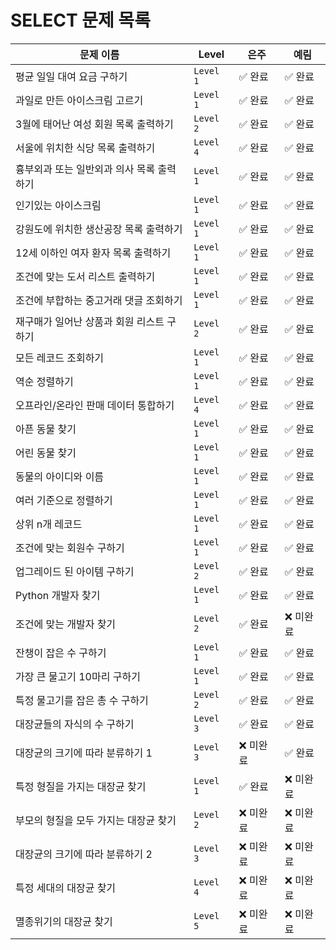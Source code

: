 # SELECT 문제 목록



| **문제 이름**                                     | **Level**  | **은주**    | **예림**    |
|---------------------------------------------------|------------|-------------|-------------|
| 평균 일일 대여 요금 구하기                      | `Level 1`  | ✅ 완료   | ✅ 완료   |
| 과일로 만든 아이스크림 고르기                   | `Level 1`  | ✅ 완료   | ✅ 완료   |
| 3월에 태어난 여성 회원 목록 출력하기            | `Level 2`  | ✅ 완료   | ✅ 완료   |
| 서울에 위치한 식당 목록 출력하기                | `Level 4`  | ✅ 완료   | ✅ 완료   |
| 흉부외과 또는 일반외과 의사 목록 출력하기       | `Level 1`  | ✅ 완료   | ✅ 완료   |
| 인기있는 아이스크림                             | `Level 1`  | ✅ 완료   | ✅ 완료   |
| 강원도에 위치한 생산공장 목록 출력하기          | `Level 1`  | ✅ 완료   | ✅ 완료   |
| 12세 이하인 여자 환자 목록 출력하기            | `Level 1`  | ✅ 완료   | ✅ 완료    |
| 조건에 맞는 도서 리스트 출력하기               | `Level 1`  | ✅ 완료   |  ✅ 완료   |
| 조건에 부합하는 중고거래 댓글 조회하기         | `Level 1`  | ✅ 완료   | ✅ 완료   |
| 재구매가 일어난 상품과 회원 리스트 구하기       | `Level 2`  | ✅ 완료   | ✅ 완료   |
| 모든 레코드 조회하기                           | `Level 1`  | ✅ 완료    | ✅ 완료   |
| 역순 정렬하기                                  | `Level 1`  | ✅ 완료    | ✅ 완료   |
| 오프라인/온라인 판매 데이터 통합하기           | `Level 4`  | ✅ 완료   | ✅ 완료   |
| 아픈 동물 찾기                                 | `Level 1`  | ✅ 완료   | ✅ 완료  |
| 어린 동물 찾기                                 | `Level 1`  | ✅ 완료   | ✅ 완료   |
| 동물의 아이디와 이름                           | `Level 1`  | ✅ 완료   | ✅ 완료   |
| 여러 기준으로 정렬하기                         | `Level 1`  | ✅ 완료   | ✅ 완료   |
| 상위 n개 레코드                                | `Level 1`  | ✅ 완료   | ✅ 완료   |
| 조건에 맞는 회원수 구하기                      | `Level 1`  | ✅ 완료   | ✅ 완료   |
| 업그레이드 된 아이템 구하기                    | `Level 2`  | ✅ 완료   | ✅ 완료   |
| Python 개발자 찾기                             | `Level 1`  | ✅ 완료   | ✅ 완료   |
| 조건에 맞는 개발자 찾기                        | `Level 2`  | ✅ 완료  | ❌ 미완료   |
| 잔챙이 잡은 수 구하기                          | `Level 1`  | ✅ 완료   | ✅ 완료   |
| 가장 큰 물고기 10마리 구하기                   | `Level 1`  | ✅ 완료   | ✅ 완료   |
| 특정 물고기를 잡은 총 수 구하기                | `Level 2`  | ✅ 완료   | ✅ 완료   |
| 대장균들의 자식의 수 구하기                    | `Level 3`  | ✅ 완료   | ✅ 완료   |
| 대장균의 크기에 따라 분류하기 1                | `Level 3`  | ❌ 미완료   | ✅ 완료   |
| 특정 형질을 가지는 대장균 찾기                 | `Level 1`  | ✅ 완료   | ❌ 미완료   |
| 부모의 형질을 모두 가지는 대장균 찾기          | `Level 2`  | ❌ 미완료   | ❌ 미완료   |
| 대장균의 크기에 따라 분류하기 2                | `Level 3`  | ❌ 미완료   | ❌ 미완료   |
| 특정 세대의 대장균 찾기                        | `Level 4`  | ❌ 미완료   | ❌ 미완료   |
| 멸종위기의 대장균 찾기                         | `Level 5`  | ❌ 미완료   | ❌ 미완료   |
